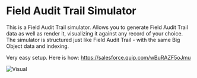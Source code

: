 # Field Audit Trail Simulator

This is a Field Audit Trail simulator. Allows you to generate Field Audit Trail data as well as render it, visualizing it against any record of your choice. The simulator is structured just like Field Audit Trail - with the same Big Object data and indexing. 

Very easy setup. Here is how: https://salesforce.quip.com/wBuRAZF5oJmu

![Visual](https://github.com/[username]/[reponame]/blob/[branch]/image.jpg?raw=true)
